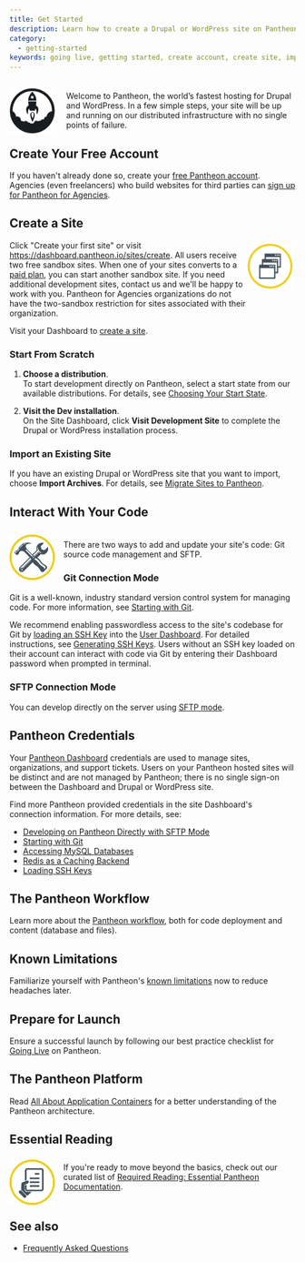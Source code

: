 ```yaml
---
title: Get Started
description: Learn how to create a Drupal or WordPress site on Pantheon.
category:
  - getting-started
keywords: going live, getting started, create account, create site, import, faqs
---
```

<img src="/source/docs/assets/images/icon-launch-k.svg" alt="Launch Icon" style="float:left;margin-left:0px;margin-right:20px;margin-top:15px;margin-bottom:0px;border:0;max-height:80px;"><p style="padding-top:20px;margin-right:0px;">Welcome to Pantheon, the world’s fastest hosting for Drupal and WordPress. In a few simple steps, your site will be up and running on our distributed infrastructure with no single points of failure.</p>
## Create Your Free Account
If you haven't already done so, create your [free Pantheon account](https://pantheon.io/register). Agencies (even freelancers) who build websites for third parties can [sign up for Pantheon for Agencies](https://pantheon.io/agencies/pantheon-for-agencies).
## Create a Site
<img src="/source/docs/assets/images/icon-developer-dashboard.svg" alt="Launch Icon" style="float:right;margin:5px;border:0;max-height:80px;"><p style="padding-top:0px;">Click "Create your first site" or visit <a href="https://dashboard.pantheon.io/sites/create" target="blank">https://dashboard.pantheon.io/sites/create</a>. All users receive two free sandbox sites. When one of your sites converts to a <a href="https://pantheon.io/pricing">paid plan</a>, you can start another sandbox site. If you need additional development sites, contact us and we'll be happy to work with you. Pantheon for Agencies organizations do not have the two-sandbox restriction for sites associated with their organization.</p>

Visit your Dashboard to [create a site](https://dashboard.pantheon.io/sites/create).

### Start From Scratch

1. **Choose a distribution**.  
To start development directly on Pantheon, select a start state from our available distributions. For details, see [Choosing Your Start State](/docs/articles/sites/create/choosing-start-state).

2. **Visit the Dev installation**.  
On the Site Dashboard, click **Visit Development Site** to complete the Drupal or WordPress installation process.

### Import an Existing Site

If you have an existing Drupal or WordPress site that you want to import, choose <strong>Import Archives</strong>. For details, see <a href="/docs/articles/sites/migrate">Migrate Sites to Pantheon</a>.</p>

## Interact With Your Code
<img src="/source/docs/assets/images/icon-tools.png" alt="Tools Icon" style="float:left;margin-right:15px;margin-top:10px;margin-bottom:0px;border:0;max-height:80px;"><p style="padding-top:5px;padding-bottom:0px;">

There are two ways to add and update your site's code: Git source code management and SFTP.</p>

### Git Connection Mode
Git is a well-known, industry standard version control system for managing code. For more information, see [Starting with Git](/docs/articles/local/starting-with-git).

We recommend enabling passwordless access to the site's codebase for Git by [loading an SSH Key](/docs/articles/users/loading-ssh-keys) into the [User Dashboard](https://dashboard.pantheon.io/users/#account). For detailed instructions, see [Generating SSH Keys](/docs/articles/users/generating-ssh-keys/). Users without an SSH key loaded on their account can interact with code via Git by entering their Dashboard password when prompted in terminal.

### SFTP Connection Mode
You can develop directly on the server using [SFTP mode](/docs/articles/sites/code/developing-directly-with-sftp-mode/).

## Pantheon Credentials
Your [Pantheon Dashboard](https://dashboard.pantheon.io) credentials are used to manage sites, organizations, and support tickets. Users on your Pantheon hosted sites will be distinct and are not managed by Pantheon; there is no single sign-on between the Dashboard and Drupal or WordPress site.

Find more Pantheon provided credentials in the site Dashboard's connection information. For more details, see:

- [Developing on Pantheon Directly with SFTP Mode](/docs/articles/sites/code/developing-directly-with-sftp-mode#sftp-connection-information)
- [Starting with Git](/docs/articles/local/starting-with-git/)
- [Accessing MySQL Databases](/docs/articles/local/accessing-mysql-databases/)
- [Redis as a Caching Backend](/docs/articles/sites/redis-as-a-caching-backend#using-the-redis-command-line-client)
- [Loading SSH Keys](/docs/articles/users/loading-ssh-keys/)
## The Pantheon Workflow
Learn more about the [Pantheon workflow](/docs/articles/sites/code/using-the-pantheon-workflow/), both for code deployment and content (database and files).

## Known Limitations
Familiarize yourself with Pantheon's [known limitations](/docs/articles/sites/known-limitations) now to reduce headaches later.

## Prepare for Launch
Ensure a successful launch by following our best practice checklist for [Going Live](/docs/articles/going-live) on Pantheon.

## The Pantheon Platform
Read [All About Application Containers](/docs/articles/sites/all-about-application-containers/) for a better understanding of the Pantheon architecture.

## Essential Reading
<img src="/source/docs/assets/images/icon-document-hand.png" alt="Tools Icon" style="float:left;margin-right:15px;margin-right:15px;margin-top:5px;margin-bottom:0px;border:0;max-height:80px;"><p style="padding-top:10px;padding-bottom:20px;">
If you're ready to move beyond the basics, check out our curated list of <a href="/docs/articles/required-reading-essential-pantheon-documentation">Required Reading: Essential Pantheon Documentation</a>.</p>

## See also
- [Frequently Asked Questions](/docs/articles/frequently-asked-questions)
